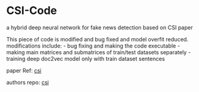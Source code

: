 # CSI-Code
a hybrid deep neural network for fake news detection based on CSI paper

This piece of code is modified and bug fixed and model overfit reduced.
modifications include:
    - bug fixing and making the code executable
    - making main matrices and submatrices of train/test datasets separately
    - training deep doc2vec model only with train dataset sentences

paper Ref: [csi](https://dl.acm.org/citation.cfm?id=3132877)

authors repo: [csi](https://github.com/sungyongs/CSI-Code)

